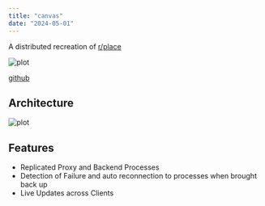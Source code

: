 ```yaml
---
title: "canvas"
date: "2024-05-01"
---
```


A distributed recreation of [r/place](https://en.wikipedia.org/wiki/R/place)

![plot](/projects/imgs/demoCanva.PNG)

[github](https://github.com/terryfu2/canvas)

## Architecture  
![plot](/projects/imgs/archCanva.PNG)


## Features
- Replicated Proxy and Backend Processes
- Detection of Failure and auto reconnection to processes when brought back up
- Live Updates across Clients


  